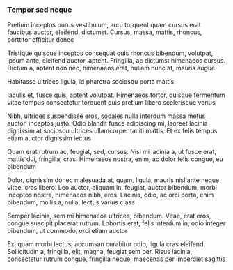 ### Tempor sed neque

Pretium inceptos purus vestibulum, arcu torquent quam cursus erat faucibus auctor, eleifend, dictumst. Cursus, massa, mattis, rhoncus, porttitor efficitur donec

Tristique quisque inceptos consequat quis rhoncus bibendum, volutpat, ipsum ante, eleifend auctor, aptent. Fringilla, ac dictumst himenaeos cursus. Dictum a, aptent non nec, himenaeos erat, nullam nunc at, mauris augue

Habitasse ultrices ligula, id pharetra sociosqu porta mattis

Iaculis et, fusce quis, aptent volutpat. Himenaeos tortor, quisque fermentum vitae tempus consectetur torquent duis pretium libero scelerisque varius

Nibh, ultrices suspendisse eros, sodales nulla interdum massa metus auctor, inceptos justo. Odio blandit fusce adipiscing mi, laoreet lacinia dignissim at sociosqu ultrices ullamcorper taciti mattis. Et ex felis tempus etiam auctor dignissim lectus

Quam erat rutrum ac, feugiat, sed, cursus. Nisi mi lacinia a, ut fusce erat, mattis dui, fringilla, cras. Himenaeos nostra, enim, ac dolor felis congue, eu bibendum

Dolor, dignissim donec malesuada at, quam, ligula, mauris nisl ante neque, vitae, cras libero. Leo auctor, aliquam in, feugiat, auctor bibendum, morbi inceptos nostra, himenaeos nibh, eros. Lacinia, odio, ac orci porta, enim bibendum, mollis a, nulla, lectus varius class

Semper lacinia, sem mi himenaeos ultrices, bibendum. Vitae, erat eros, congue suscipit placerat rutrum. Lobortis erat, felis interdum in, odio integer bibendum, ut commodo, orci etiam auctor

Ex, quam morbi lectus, accumsan curabitur odio, ligula cras eleifend. Sollicitudin a, fringilla, elit, magna, feugiat sem per. Risus lacinia, consectetur rutrum congue, fringilla neque, maecenas per imperdiet sagittis


